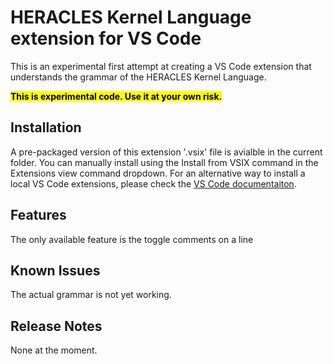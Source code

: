 # HERACLES Kernel Language extension for VS Code

This is an experimental first attempt at creating a VS Code extension that
understands the grammar of the HERACLES Kernel Language.

<mark>
<b>This is experimental code. Use it at your own risk.</b>
</mark>

## Installation

A pre-packaged version of this extension '.vsix' file is avialble in the
current folder.
You can manually install using the Install from VSIX command in the Extensions
view command dropdown. For an alternative way to install a local VS Code 
extensions, please check the
[VS Code documentaiton](https://code.visualstudio.com/docs/editor/extension-marketplace#_install-from-a-vsix).

## Features

The only available feature is the toggle comments on a line

## Known Issues

The actual grammar is not yet working.

## Release Notes

None at the moment.